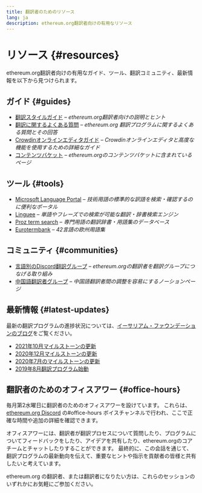 ```yaml
---
title: 翻訳者のためのリソース
lang: ja
description: ethereum.org翻訳者向けの有用なリソース
---
```


# リソース {#resources}

ethereum.org翻訳者向けの有用なガイド、ツール、翻訳コミュニティ、最新情報を以下から見つけられます。

## ガイド {#guides}

- [翻訳スタイルガイド](/contributing/translation-program/translators-guide/) _– ethereum.org翻訳者向けの説明とヒント_
- [翻訳に関するよくある質問](/contributing/translation-program/faq/) _– ethereum.org 翻訳プログラムに関するよくある質問とその回答_
- [Crowdinオンラインエディタガイド](https://support.crowdin.com/online-editor/) _– Crowdinオンラインエディタと高度な機能を使用するための詳細なガイド_
- [コンテンツバケット](/contributing/translation-program/content-buckets/) _– ethereum.orgのコンテンツバケットに含まれているページ_

## ツール {#tools}

- [Microsoft Language Portal](https://www.microsoft.com/en-us/language) _– 技術用語の標準的な訳語を検索・確認するのに便利なポータル_
- [Linguee](https://www.linguee.com/) _– 単語やフレーズでの検索が可能な翻訳・辞書検索エンジン_
- [Proz term search](https://www.proz.com/search/) _– 専門用語の翻訳辞書・用語集のデータベース_
- [Eurotermbank](https://www.eurotermbank.com/) _– 42言語の欧州用語集_

## コミュニティ {#communities}

- [言語別のDiscord翻訳グループ](https://discord.gg/ethereum-org) _– ethereum.orgの翻訳者を翻訳グループにつなげる取り組み_
- [中国語翻訳者グループ](https://www.notion.so/Ethereum-org-05375fe0a94c4214acaf90f42ba40171) _– 中国語翻訳者間の調整を容易にするノーションページ_

## 最新情報 {#latest-updates}

最新の翻訳プログラムの進捗状況については、[イーサリアム・ファウンデーションのブログ](https://blog.ethereum.org/)をご覧ください。

- [2021年10月マイルストーンの更新](https://blog.ethereum.org/2021/10/04/translation-program-update/)
- [2020年12月マイルストーンの更新](https://blog.ethereum.org/2020/12/21/translation-program-milestones-updates-20/)
- [2020年7月のマイルストーンの更新](https://blog.ethereum.org/2020/07/29/ethdotorg-translation-milestone/)
- [2019年8月翻訳プログラム始動](https://blog.ethereum.org/2019/08/20/translating-ethereum-for-our-global-community/)

## 翻訳者のためのオフィスアワー {#office-hours}

毎月第2水曜日に翻訳者のためのオフィスアワーを設けています。 これらは、[ethereum.org Discord](https://discord.gg/ethereum-org) の#office-hours ボイスチャンネルで行われ、ここで正確な時間や追加の詳細を確認できます。

オフィスアワーには、翻訳者が翻訳プロセスについて質問したり、プログラムについてフィードバックをしたり、アイデアを共有したり、ethereum.orgのコアチームとチャットしたりすることができます。 最終的に、この会話を通じて、翻訳プログラムの最新動向を伝えて、重要なヒントや指示を貢献者の皆様と共有したいと考えています。

ethereum.org の翻訳者、または翻訳者になりたい方は、これらのセッションのいずれかにお気軽にご参加ください。

